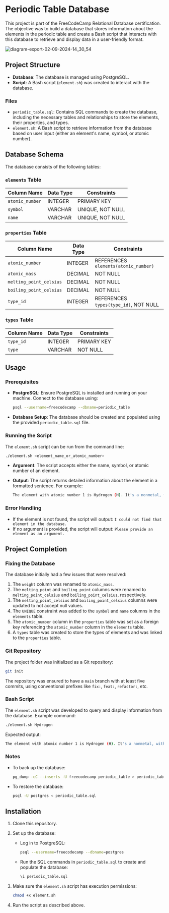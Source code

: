 # Periodic Table Database

This project is part of the FreeCodeCamp Relational Database certification. The objective was to build a database that stores information about the elements in the periodic table and create a Bash script that interacts with this database to retrieve and display data in a user-friendly format.


![diagram-export-02-09-2024-14_30_54](https://github.com/user-attachments/assets/748dca59-8ced-47b3-992a-89074b2fb8e5)



## Project Structure

- **Database**: The database is managed using PostgreSQL.
- **Script**: A Bash script (`element.sh`) was created to interact with the database.

### Files

- `periodic_table.sql`: Contains SQL commands to create the database, including the necessary tables and relationships to store the elements, their properties, and types.
- `element.sh`: A Bash script to retrieve information from the database based on user input (either an element's name, symbol, or atomic number).

## Database Schema

The database consists of the following tables:

### `elements` Table

| Column Name    | Data Type | Constraints      |
| -------------- | --------- | ---------------- |
| `atomic_number`| INTEGER   | PRIMARY KEY      |
| `symbol`       | VARCHAR   | UNIQUE, NOT NULL |
| `name`         | VARCHAR   | UNIQUE, NOT NULL |

### `properties` Table

| Column Name            | Data Type | Constraints                            |
| ---------------------- | --------- | -------------------------------------- |
| `atomic_number`        | INTEGER   | REFERENCES `elements(atomic_number)`   |
| `atomic_mass`          | DECIMAL   | NOT NULL                               |
| `melting_point_celsius`| DECIMAL   | NOT NULL                               |
| `boiling_point_celsius`| DECIMAL   | NOT NULL                               |
| `type_id`              | INTEGER   | REFERENCES `types(type_id)`, NOT NULL  |

### `types` Table

| Column Name | Data Type | Constraints  |
| ----------- | --------- | ------------ |
| `type_id`   | INTEGER   | PRIMARY KEY  |
| `type`      | VARCHAR   | NOT NULL     |

## Usage

### Prerequisites

- **PostgreSQL**: Ensure PostgreSQL is installed and running on your machine. Connect to the database using:

  ```bash
  psql --username=freecodecamp --dbname=periodic_table
  ```

- **Database Setup**: The database should be created and populated using the provided `periodic_table.sql` file.

### Running the Script

The `element.sh` script can be run from the command line:

```bash
./element.sh <element_name_or_atomic_number>
```

- **Argument**: The script accepts either the name, symbol, or atomic number of an element.
- **Output**: The script returns detailed information about the element in a formatted sentence. For example:

  ```bash
  The element with atomic number 1 is Hydrogen (H). It's a nonmetal, with a mass of 1.008 amu. Hydrogen has a melting point of -259.1 celsius and a boiling point of -252.9 celsius.
  ```

### Error Handling

- If the element is not found, the script will output: `I could not find that element in the database.`
- If no argument is provided, the script will output: `Please provide an element as an argument.`

## Project Completion

### Fixing the Database

The database initially had a few issues that were resolved:

1. The `weight` column was renamed to `atomic_mass`.
2. The `melting_point` and `boiling_point` columns were renamed to `melting_point_celsius` and `boiling_point_celsius`, respectively.
3. The `melting_point_celsius` and `boiling_point_celsius` columns were updated to not accept null values.
4. The `UNIQUE` constraint was added to the `symbol` and `name` columns in the `elements` table.
5. The `atomic_number` column in the `properties` table was set as a foreign key referencing the `atomic_number` column in the `elements` table.
6. A `types` table was created to store the types of elements and was linked to the `properties` table.

### Git Repository

The project folder was initialized as a Git repository:

```bash
git init
```

The repository was ensured to have a `main` branch with at least five commits, using conventional prefixes like `fix:`, `feat:`, `refactor:`, etc.

### Bash Script

The `element.sh` script was developed to query and display information from the database. Example command:

```bash
./element.sh Hydrogen
```

Expected output:

```bash
The element with atomic number 1 is Hydrogen (H). It's a nonmetal, with a mass of 1.008 amu. Hydrogen has a melting point of -259.1 celsius and a boiling point of -252.9 celsius.
```

### Notes

- To back up the database:

  ```bash
  pg_dump -cC --inserts -U freecodecamp periodic_table > periodic_table.sql
  ```

- To restore the database:

  ```bash
  psql -U postgres < periodic_table.sql
  ```

## Installation

1. Clone this repository.
2. Set up the database:
   - Log in to PostgreSQL:
     ```bash
     psql --username=freecodecamp --dbname=postgres
     ```
   - Run the SQL commands in `periodic_table.sql` to create and populate the database:
     ```sql
     \i periodic_table.sql
     ```
3. Make sure the `element.sh` script has execution permissions:
   ```bash
   chmod +x element.sh
   ```

4. Run the script as described above.
